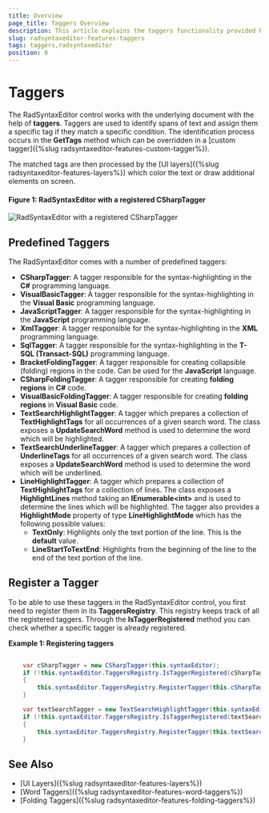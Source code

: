 ```yaml
---
title: Overview
page_title: Taggers Overview
description: This article explains the taggers functionality provided by the RadSyntaxEditor control.
slug: radsyntaxeditor-features-taggers
tags: taggers,radsyntaxeditor
position: 0
---
```


# Taggers

The RadSyntaxEditor control works with the underlying document with the help of **taggers**. Taggers are used to identify spans of text and assign them a specific tag if they match a specific condition. The identification process occurs in the **GetTags** method which can be overridden in a [custom tagger]({%slug radsyntaxeditor-features-custom-tagger%}).

The matched tags are then processed by the [UI layers]({%slug radsyntaxeditor-features-layers%}) which color the text or draw additional elements on screen.

#### Figure 1: RadSyntaxEditor with a registered CSharpTagger

![RadSyntaxEditor with a registered CSharpTagger](../../images/syntaxeditor_getting-started-3.png)

## Predefined Taggers

The RadSyntaxEditor comes with a number of predefined taggers:

* **CSharpTagger**: A tagger responsible for the syntax-highlighting in the **C#** programming language.
* **VisualBasicTagger**: A tagger responsible for the syntax-highlighting in the **Visual Basic** programming language.
* **JavaScriptTagger**: A tagger responsible for the syntax-highlighting in the **JavaScript** programming language.
* **XmlTagger**: A tagger responsible for the syntax-highlighting in the **XML** programming language.
* **SqlTagger**: A tagger responsible for the syntax-highlighting in the **T-SQL (Transact-SQL)** programming language.
* **BracketFoldingTagger**: A tagger responsible for creating collapsible (folding) regions in the code. Can be used for the **JavaScript** language.
* **CSharpFoldingTagger**: A tagger responsible for creating **folding regions** in **C#** code.
* **VisualBasicFoldingTagger**: A tagger responsible for creating **folding regions** in **Visual Basic** code.
* **TextSearchHighlightTagger**: A tagger which prepares a collection of **TextHighlightTags** for all occurrences of a given search word. The class exposes a **UpdateSearchWord** method is used to determine the word which will be highlighted.
* **TextSearchUnderlineTagger**: A tagger which prepares a collection of **UnderlineTags** for all occurrences of a given search word. The class exposes a **UpdateSearchWord** method is used to determine the word which will be underlined.
* **LineHighlightTagger**: A tagger which prepares a collection of **TextHighlightTags** for a collection of lines. The class exposes a **HighlightLines** method taking an **IEnumerable&lt;int&gt;** and is used to determine the lines which will be highlighted. The tagger also provides a **HighlightMode** property of type **LineHighlightMode** which has the following possible values:
    * **TextOnly**: Highlights only the text portion of the line. This is the **default** value.
    * **LineStartToTextEnd**: Highlights from the beginning of the line to the end of the text portion of the line.

## Register a Tagger

To be able to use these taggers in the RadSyntaxEditor control, you first need to register them in its **TaggersRegistry**. This registry keeps track of all the registered taggers. Through the **IsTaggerRegistered** method you can check whether a specific tagger is already registered.

__Example 1: Registering taggers__
```C#
    
    var cSharpTagger = new CSharpTagger(this.syntaxEditor);            
    if (!this.syntaxEditor.TaggersRegistry.IsTaggerRegistered(cSharpTagger))
    {
        this.syntaxEditor.TaggersRegistry.RegisterTagger(this.cSharpTagger);
    }

    var textSearchTagger = new TextSearchHighlightTagger(this.syntaxEditor, TextSearchHighlightTagger.SearchFormatDefinition);
    if (!this.syntaxEditor.TaggersRegistry.IsTaggerRegistered(textSearchTagger))
    {
        this.syntaxEditor.TaggersRegistry.RegisterTagger(this.textSearchTagger);
    }
```

## See Also

* [UI Layers]({%slug radsyntaxeditor-features-layers%})
* [Word Taggers]({%slug radsyntaxeditor-features-word-taggers%})
* [Folding Taggers]({%slug radsyntaxeditor-features-folding-taggers%})